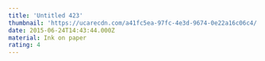 ```yaml
---
title: 'Untitled 423'
thumbnail: 'https://ucarecdn.com/a41fc5ea-97fc-4e3d-9674-0e22a16c06c4/'
date: 2015-06-24T14:43:44.000Z
material: Ink on paper
rating: 4
---
```

